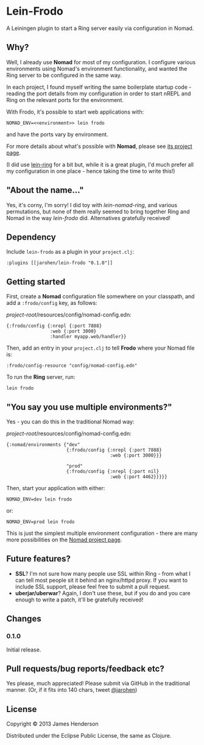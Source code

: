 # Lein-Frodo

A Leiningen plugin to start a Ring server easily via configuration in
Nomad.

## Why?

Well, I already use **Nomad** for most of my configuration. I
configure various environments using Nomad's environment
functionality, and wanted the Ring server to be configured in the same
way.

In each project, I found myself writing the same boilerplate startup
code - reading the port details from my configuration in order to
start nREPL and Ring on the relevant ports for the environment.

With Frodo, it's possible to start web applications with:

    NOMAD_ENV=<<environment>> lein frodo

and have the ports vary by environment.

For more details about what's possible with **Nomad**, please see
[its project page][1].

(I did use [lein-ring][2] for a bit but, while it is a great plugin,
I'd much prefer all my configuration in one place - hence taking the
time to write this!)

[1]: https://github.com/james-henderson/nomad
[2]: https://github.com/weavejester/lein-ring

## "About the name..."

Yes, it's corny, I'm sorry! I did toy with *lein-nomad-ring*, and
various permutations, but none of them really seemed to bring together
Ring and Nomad in the way *lein-frodo* did. Alternatives gratefully
received!

## Dependency

Include `lein-frodo` as a plugin in your `project.clj`:

    :plugins [[jarohen/lein-frodo "0.1.0"]]

## Getting started

First, create a **Nomad** configuration file somewhere on your
classpath, and add a `:frodo/config` key, as follows:

*project-root*/resources/config/nomad-config.edn:

    {:frodo/config {:nrepl {:port 7888}
                    :web {:port 3000}
                    :handler myapp.web/handler}}
	 
Then, add an entry in your `project.clj` to tell **Frodo** where your
Nomad file is:

    :frodo/config-resource "config/nomad-config.edn"

To run the **Ring** server, run:

    lein frodo
	
## "You say you use multiple environments?"

Yes - you can do this in the traditional Nomad way:

*project-root*/resources/config/nomad-config.edn:

    {:nomad/environments {"dev"
	                      {:frodo/config {:nrepl {:port 7888}
						                  :web {:port 3000}}}
						   
					      "prod"
	                      {:frodo/config {:nrepl {:port nil}
						                  :web {:port 4462}}}}}

Then, start your application with either:

    NOMAD_ENV=dev lein frodo
	
or:
	
	NOMAD_ENV=prod lein frodo

This is just the simplest multiple environment configuration - there
are many more possibilities on the [Nomad project page][1].

## Future features?

* **SSL**? I'm not sure how many people use SSL within Ring - from
  what I can tell most people sit it behind an nginx/httpd proxy. If
  you want to include SSL support, please feel free to submit a pull
  request.
* **uberjar/uberwar**? Again, I don't use these, but if you do and you
  care enough to write a patch, it'll be gratefully received!

## Changes

### 0.1.0

Initial release.

## Pull requests/bug reports/feedback etc?

Yes please, much appreciated! Please submit via GitHub in the
traditional manner. (Or, if it fits into 140 chars,
tweet [@jarohen](https://twitter.com/jarohen))

## License

Copyright © 2013 James Henderson

Distributed under the Eclipse Public License, the same as Clojure.
